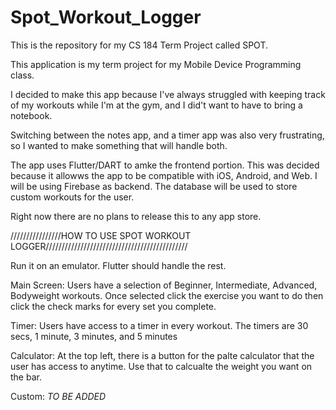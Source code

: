 # Spot_Workout_Logger

This is the repository for my CS 184 Term Project called SPOT.

This application is my term project for my Mobile Device Programming class.

I decided to make this app because I've always struggled with keeping track of my workouts while I'm at the gym,
and I did't want to have to bring a notebook.

Switching between the notes app, and a timer app was also very frustrating, so I wanted to make something that will handle both.

The app uses Flutter/DART to amke the frontend portion. This was decided because it allowws the app to be compatible with iOS, Android, and Web. I will be 
using Firebase as backend. The database will be used to store custom workouts for the user. 

Right now there are no plans to release this to any app store.

////////////////HOW TO USE SPOT WORKOUT LOGGER/////////////////////////////////////////////

Run it on an emulator. Flutter should handle the rest.

Main Screen:
Users have a selection of Beginner, Intermediate, Advanced, Bodyweight workouts.
Once selected click the exercise you want to do then click the check marks for every set you complete.

Timer:
Users have access to a timer in every workout. The timers are 30 secs, 1 minute, 3 minutes, and 5 minutes

Calculator:
At the top left, there is a button for the palte calculator that the user has access to anytime. Use that to calcualte the weight you want on the bar.

Custom:
*TO BE ADDED*
